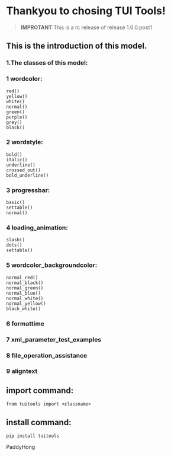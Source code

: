 # Thankyou to chosing TUI Tools!
> **IMPROTANT**:This is a rc release of release 1.0.0.post1
## This is the introduction of this model.

### 1.The classes of this model:
### 1  wordcolor:
    red()
    yellow()
    white()
    normal()
    green()
    purple()
    grey()
    black()
### 2  wordstyle:
    bold()
    italic()
    underline()
    crossed_out()
    bold_underline()
### 3  progressbar:
    basic()
    settable()
    normal() 
### 4 loading_animation:
    slash()
    dots()
    settable()
### 5 wordcolor_backgroundcolor:
    normal_red()
    normal_black()
    normal_green()
    normal_blue()
    normal_white()
    normal_yellow()
    black_white()
### 6 formattime
### 7 xml_parameter_test_examples
### 8 file_operation_assistance
### 9 aligntext
## import command:
    from tuitools import <classname>
## install command:
    pip install tuitools

PaddyHong